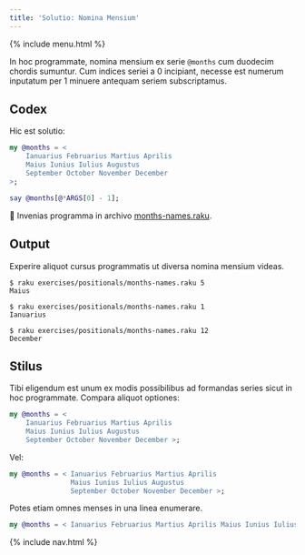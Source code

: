 ```yaml
---
title: 'Solutio: Nomina Mensium'
---
```


{% include menu.html %}

In hoc programmate, nomina mensium ex serie `@months` cum duodecim chordis sumuntur. Cum indices seriei a 0 incipiant, necesse est numerum inputatum per 1 minuere antequam seriem subscriptamus.

## Codex

Hic est solutio:

```raku
my @months = <
    Ianuarius Februarius Martius Aprilis
    Maius Iunius Iulius Augustus
    September October November December
>;

say @months[@*ARGS[0] - 1];
```

🦋 Invenias programma in archivo [months-names.raku](https://github.com/ash/raku-course/blob/master/exercises/positionals/months-names.raku).

## Output

Experire aliquot cursus programmatis ut diversa nomina mensium videas.

```console
$ raku exercises/positionals/months-names.raku 5
Maius

$ raku exercises/positionals/months-names.raku 1
Ianuarius

$ raku exercises/positionals/months-names.raku 12
December
```

## Stilus

Tibi eligendum est unum ex modis possibilibus ad formandas series sicut in hoc programmate. Compara aliquot optiones:

```raku
my @months = <
    Ianuarius Februarius Martius Aprilis
    Maius Iunius Iulius Augustus
    September October November December >;
```

Vel:

```raku
my @months = < Ianuarius Februarius Martius Aprilis
               Maius Iunius Iulius Augustus
               September October November December >;
```

Potes etiam omnes menses in una linea enumerare.

```raku
my @months = < Ianuarius Februarius Martius Aprilis Maius Iunius Iulius Augustus September October November December >;
```

{% include nav.html %}